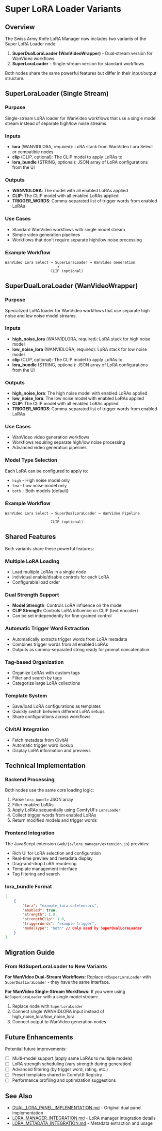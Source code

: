 # Super LoRA Loader Variants

## Overview

The Swiss Army Knife LoRA Manager now includes two variants of the Super LoRA Loader node:

1. **SuperDualLoraLoader (WanVideoWrapper)** - Dual-stream version for WanVideo workflows
2. **SuperLoraLoader** - Single-stream version for standard workflows

Both nodes share the same powerful features but differ in their input/output structure.

## SuperLoraLoader (Single Stream)

### Purpose

Single-stream LoRA loader for WanVideo workflows that use a single model stream instead of separate high/low noise streams.

### Inputs

- **lora** (WANVIDLORA, required): LoRA stack from WanVideo Lora Select or compatible nodes
- **clip** (CLIP, optional): The CLIP model to apply LoRAs to
- **lora_bundle** (STRING, optional): JSON array of LoRA configurations from the UI

### Outputs

- **WANVIDLORA**: The model with all enabled LoRAs applied
- **CLIP**: The CLIP model with all enabled LoRAs applied
- **TRIGGER_WORDS**: Comma-separated list of trigger words from enabled LoRAs

### Use Cases

- Standard WanVideo workflows with single model stream
- Simple video generation pipelines
- Workflows that don't require separate high/low noise processing

### Example Workflow

```
WanVideo Lora Select → SuperLoraLoader → WanVideo Generation
                        ↑
                     CLIP (optional)
```

## SuperDualLoraLoader (WanVideoWrapper)

### Purpose

Specialized LoRA loader for WanVideo workflows that use separate high noise and low noise model streams.

### Inputs

- **high_noise_lora** (WANVIDLORA, required): LoRA stack for high noise model
- **low_noise_lora** (WANVIDLORA, required): LoRA stack for low noise model
- **clip** (CLIP, optional): The CLIP model to apply LoRAs to
- **lora_bundle** (STRING, optional): JSON array of LoRA configurations from the UI

### Outputs

- **high_noise_lora**: The high noise model with enabled LoRAs applied
- **low_noise_lora**: The low noise model with enabled LoRAs applied
- **CLIP**: The CLIP model with all enabled LoRAs applied
- **TRIGGER_WORDS**: Comma-separated list of trigger words from enabled LoRAs

### Use Cases

- WanVideo video generation workflows
- Workflows requiring separate high/low noise processing
- Advanced video generation pipelines

### Model Type Selection

Each LoRA can be configured to apply to:

- `high` - High noise model only
- `low` - Low noise model only
- `both` - Both models (default)

### Example Workflow

```
WanVideo Lora Select → SuperDualLoraLoader → WanVideo Pipeline
                        ↑
                     CLIP (optional)
```

## Shared Features

Both variants share these powerful features:

### Multiple LoRA Loading

- Load multiple LoRAs in a single node
- Individual enable/disable controls for each LoRA
- Configurable load order

### Dual Strength Support

- **Model Strength**: Controls LoRA influence on the model
- **CLIP Strength**: Controls LoRA influence on CLIP (text encoder)
- Can be set independently for fine-grained control

### Automatic Trigger Word Extraction

- Automatically extracts trigger words from LoRA metadata
- Combines trigger words from all enabled LoRAs
- Outputs as comma-separated string ready for prompt concatenation

### Tag-based Organization

- Organize LoRAs with custom tags
- Filter and search by tags
- Categorize large LoRA collections

### Template System

- Save/load LoRA configurations as templates
- Quickly switch between different LoRA setups
- Share configurations across workflows

### CivitAI Integration

- Fetch metadata from CivitAI
- Automatic trigger word lookup
- Display LoRA information and previews

## Technical Implementation

### Backend Processing

Both nodes use the same core loading logic:

1. Parse `lora_bundle` JSON array
2. Filter enabled LoRAs
3. Apply LoRAs sequentially using ComfyUI's `LoraLoader`
4. Collect trigger words from enabled LoRAs
5. Return modified models and trigger words

### Frontend Integration

The JavaScript extension (`web/js/lora_manager/extension.js`) provides:

- Rich UI for LoRA selection and configuration
- Real-time preview and metadata display
- Drag-and-drop LoRA reordering
- Template management interface
- Tag filtering and search

### lora_bundle Format

```json
[
    {
        "lora": "example_lora.safetensors",
        "enabled": true,
        "strength": 1.0,
        "strengthClip": 1.0,
        "triggerWords": "example trigger",
        "modelType": "both" // Only used by SuperDualLoraLoader
    }
]
```

## Migration Guide

### From NdSuperLoraLoader to New Variants

**For WanVideo Dual-Stream Workflows:**
Replace `NdSuperLoraLoader` with `SuperDualLoraLoader` - they have the same interface.

**For WanVideo Single-Stream Workflows:**
If you were using `NdSuperLoraLoader` with a single model stream:

1. Replace node with `SuperLoraLoader`
2. Connect single WANVIDLORA input instead of high_noise_lora/low_noise_lora
3. Connect output to WanVideo generation nodes

## Future Enhancements

Potential future improvements:

- [ ] Multi-model support (apply same LoRAs to multiple models)
- [ ] LoRA strength scheduling (vary strength during generation)
- [ ] Advanced filtering (by trigger word, rating, etc.)
- [ ] Preset templates shared in ComfyUI Registry
- [ ] Performance profiling and optimization suggestions

## See Also

- [DUAL_LORA_PANEL_IMPLEMENTATION.md](./DUAL_LORA_PANEL_IMPLEMENTATION.md) - Original dual panel implementation
- [LORA_MANAGER_INTEGRATION.md](./LORA_MANAGER_INTEGRATION.md) - LoRA manager integration details
- [LORA_METADATA_INTEGRATION.md](./LORA_METADATA_INTEGRATION.md) - Metadata extraction and usage
